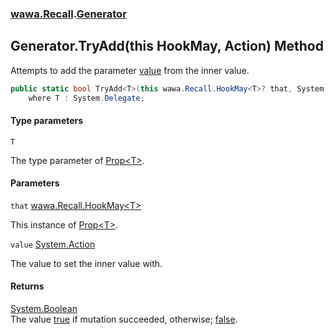 ### [wawa.Recall](wawa.Recall.md 'wawa.Recall').[Generator](Generator.md 'wawa.Recall.Generator')

## Generator.TryAdd<T>(this HookMay<T>, Action) Method

Attempts to add the parameter [value](Generator.TryAdd{T}(HookMay{T},Action).md#wawa.Recall.Generator.TryAdd_T_(thiswawa.Recall.HookMay_T_,System.Action).value 'wawa.Recall.Generator.TryAdd<T>(this wawa.Recall.HookMay<T>, System.Action).value') from the inner value.

```csharp
public static bool TryAdd<T>(this wawa.Recall.HookMay<T>? that, System.Action? value)
    where T : System.Delegate;
```
#### Type parameters

<a name='wawa.Recall.Generator.TryAdd_T_(thiswawa.Recall.HookMay_T_,System.Action).T'></a>

`T`

The type parameter of [Prop&lt;T&gt;](Prop{T}.md 'wawa.Recall.Prop<T>').
#### Parameters

<a name='wawa.Recall.Generator.TryAdd_T_(thiswawa.Recall.HookMay_T_,System.Action).that'></a>

`that` [wawa.Recall.HookMay&lt;](HookMay{T}.md 'wawa.Recall.HookMay<T>')[T](Generator.TryAdd{T}(HookMay{T},Action).md#wawa.Recall.Generator.TryAdd_T_(thiswawa.Recall.HookMay_T_,System.Action).T 'wawa.Recall.Generator.TryAdd<T>(this wawa.Recall.HookMay<T>, System.Action).T')[&gt;](HookMay{T}.md 'wawa.Recall.HookMay<T>')

This instance of [Prop&lt;T&gt;](Prop{T}.md 'wawa.Recall.Prop<T>').

<a name='wawa.Recall.Generator.TryAdd_T_(thiswawa.Recall.HookMay_T_,System.Action).value'></a>

`value` [System.Action](https://docs.microsoft.com/en-us/dotnet/api/System.Action 'System.Action')

The value to set the inner value with.

#### Returns
[System.Boolean](https://docs.microsoft.com/en-us/dotnet/api/System.Boolean 'System.Boolean')  
The value [true](https://docs.microsoft.com/en-us/dotnet/csharp/language-reference/builtin-types/bool 'https://docs.microsoft.com/en-us/dotnet/csharp/language-reference/builtin-types/bool') if mutation succeeded, otherwise; [false](https://docs.microsoft.com/en-us/dotnet/csharp/language-reference/builtin-types/bool 'https://docs.microsoft.com/en-us/dotnet/csharp/language-reference/builtin-types/bool').